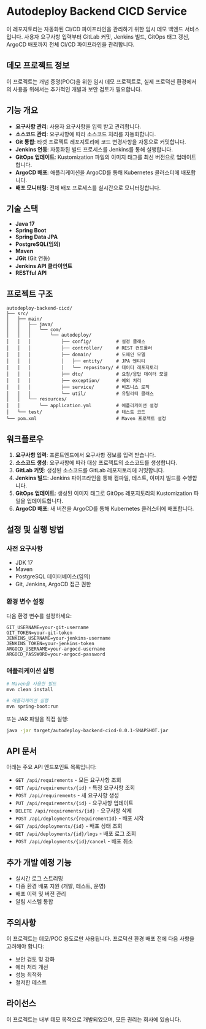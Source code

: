 # Autodeploy Backend CICD Service

이 레포지토리는 자동화된 CI/CD 파이프라인을 관리하기 위한 임시 데모 백엔드 서비스입니다. 사용자 요구사항 입력부터 GitLab 커밋, Jenkins 빌드, GitOps 태그 갱신, ArgoCD 배포까지 전체 CI/CD 파이프라인을 관리합니다.

## 데모 프로젝트 정보

이 프로젝트는 개념 증명(POC)을 위한 임시 데모 프로젝트로, 실제 프로덕션 환경에서의 사용을 위해서는 추가적인 개발과 보안 검토가 필요합니다.

## 기능 개요

- **요구사항 관리**: 사용자 요구사항을 입력 받고 관리합니다.
- **소스코드 관리**: 요구사항에 따라 소스코드 처리를 자동화합니다.
- **Git 통합**: 타겟 프로젝트 레포지토리에 코드 변경사항을 자동으로 커밋합니다.
- **Jenkins 연동**: 자동화된 빌드 프로세스를 Jenkins를 통해 실행합니다.
- **GitOps 업데이트**: Kustomization 파일의 이미지 태그를 최신 버전으로 업데이트합니다.
- **ArgoCD 배포**: 애플리케이션을 ArgoCD를 통해 Kubernetes 클러스터에 배포합니다.
- **배포 모니터링**: 전체 배포 프로세스를 실시간으로 모니터링합니다.

## 기술 스택

- **Java 17**
- **Spring Boot**
- **Spring Data JPA**
- **PostgreSQL(임의)**
- **Maven**
- **JGit** (Git 연동)
- **Jenkins API 클라이언트**
- **RESTful API**

## 프로젝트 구조

```
autodeploy-backend-cicd/
├── src/
│   ├── main/
│   │   ├── java/
│   │   │   └── com/
│   │   │       └── autodeploy/
│   │   │           ├── config/         # 설정 클래스
│   │   │           ├── controller/     # REST 컨트롤러
│   │   │           ├── domain/         # 도메인 모델
│   │   │           │   ├── entity/     # JPA 엔티티
│   │   │           │   └── repository/ # 데이터 레포지토리
│   │   │           ├── dto/            # 요청/응답 데이터 모델
│   │   │           ├── exception/      # 예외 처리
│   │   │           ├── service/        # 비즈니스 로직
│   │   │           └── util/           # 유틸리티 클래스
│   │   └── resources/
│   │       └── application.yml         # 애플리케이션 설정
│   └── test/                           # 테스트 코드
└── pom.xml                             # Maven 프로젝트 설정
```

## 워크플로우

1. **요구사항 입력**: 프론트엔드에서 요구사항 정보를 입력 받습니다.
2. **소스코드 생성**: 요구사항에 따라 대상 프로젝트의 소스코드를 생성합니다.
3. **GitLab 커밋**: 생성된 소스코드를 GitLab 레포지토리에 커밋합니다.
4. **Jenkins 빌드**: Jenkins 파이프라인을 통해 컴파일, 테스트, 이미지 빌드를 수행합니다.
5. **GitOps 업데이트**: 생성된 이미지 태그로 GitOps 레포지토리의 Kustomization 파일을 업데이트합니다.
6. **ArgoCD 배포**: 새 버전을 ArgoCD를 통해 Kubernetes 클러스터에 배포합니다.

## 설정 및 실행 방법

### 사전 요구사항

- JDK 17
- Maven
- PostgreSQL 데이터베이스(임의)
- Git, Jenkins, ArgoCD 접근 권한

### 환경 변수 설정

다음 환경 변수를 설정하세요:

```
GIT_USERNAME=your-git-username
GIT_TOKEN=your-git-token
JENKINS_USERNAME=your-jenkins-username
JENKINS_TOKEN=your-jenkins-token
ARGOCD_USERNAME=your-argocd-username
ARGOCD_PASSWORD=your-argocd-password
```

### 애플리케이션 실행

```bash
# Maven을 사용한 빌드
mvn clean install

# 애플리케이션 실행
mvn spring-boot:run
```

또는 JAR 파일을 직접 실행:

```bash
java -jar target/autodeploy-backend-cicd-0.0.1-SNAPSHOT.jar
```

## API 문서

아래는 주요 API 엔드포인트 목록입니다:

- `GET /api/requirements` - 모든 요구사항 조회
- `GET /api/requirements/{id}` - 특정 요구사항 조회
- `POST /api/requirements` - 새 요구사항 생성
- `PUT /api/requirements/{id}` - 요구사항 업데이트
- `DELETE /api/requirements/{id}` - 요구사항 삭제
- `POST /api/deployments/{requirementId}` - 배포 시작
- `GET /api/deployments/{id}` - 배포 상태 조회
- `GET /api/deployments/{id}/logs` - 배포 로그 조회
- `POST /api/deployments/{id}/cancel` - 배포 취소

## 추가 개발 예정 기능

- 실시간 로그 스트리밍
- 다중 환경 배포 지원 (개발, 테스트, 운영)
- 배포 이력 및 버전 관리
- 알림 시스템 통합

## 주의사항

이 프로젝트는 데모/POC 용도로만 사용됩니다. 프로덕션 환경 배포 전에 다음 사항을 고려해야 합니다:

- 보안 검토 및 강화
- 에러 처리 개선
- 성능 최적화
- 철저한 테스트

## 라이선스

이 프로젝트는 내부 데모 목적으로 개발되었으며, 모든 권리는 회사에 있습니다.